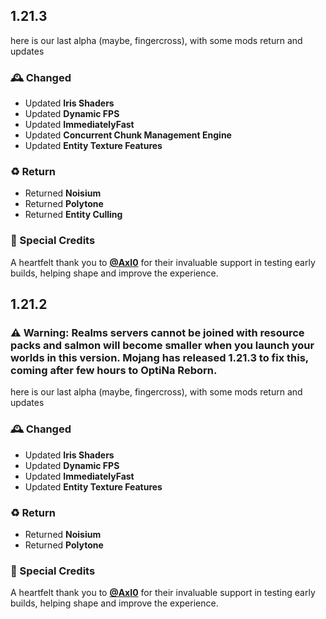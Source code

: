 ## 1.21.3
here is our last alpha (maybe, fingercross), with some mods return and updates

### 🕰️ Changed
- Updated **Iris Shaders**
- Updated **Dynamic FPS**
- Updated **ImmediatelyFast**
- Updated **Concurrent Chunk Management Engine**
- Updated **Entity Texture Features**

### ♻️ Return
- Returned **Noisium**
- Returned **Polytone**
- Returned **Entity Culling**

### 🌸 Special Credits
A heartfelt thank you to **[@AxI0](https://modrinth.com/user/Axl0)** for their invaluable support in testing early builds, helping shape and improve the experience.

## 1.21.2
### ⚠️ Warning: Realms servers cannot be joined with resource packs and salmon will become smaller when you launch your worlds in this version. Mojang has released 1.21.3 to fix this, coming after few hours to OptiNa Reborn.
here is our last alpha (maybe, fingercross), with some mods return and updates

### 🕰️ Changed
- Updated **Iris Shaders**
- Updated **Dynamic FPS**
- Updated **ImmediatelyFast**
- Updated **Entity Texture Features**

### ♻️ Return
- Returned **Noisium**
- Returned **Polytone**

### 🌸 Special Credits
A heartfelt thank you to **[@AxI0](https://modrinth.com/user/Axl0)** for their invaluable support in testing early builds, helping shape and improve the experience.
